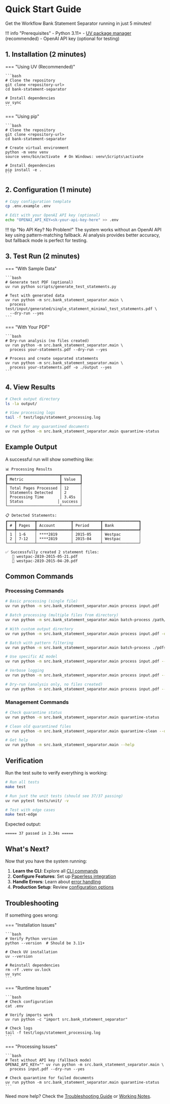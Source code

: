 # Quick Start Guide

Get the Workflow Bank Statement Separator running in just 5 minutes!

!!! info "Prerequisites" - Python 3.11+ - [UV package manager](https://docs.astral.sh/uv/) (recommended) - OpenAI API key (optional for testing)

## 1. Installation (2 minutes)

=== "Using UV (Recommended)"

    ```bash
    # Clone the repository
    git clone <repository-url>
    cd bank-statement-separator

    # Install dependencies
    uv sync
    ```

=== "Using pip"

    ```bash
    # Clone the repository
    git clone <repository-url>
    cd bank-statement-separator

    # Create virtual environment
    python -m venv venv
    source venv/bin/activate  # On Windows: venv\Scripts\activate

    # Install dependencies
    pip install -e .
    ```

## 2. Configuration (1 minute)

```bash
# Copy configuration template
cp .env.example .env

# Edit with your OpenAI API key (optional)
echo "OPENAI_API_KEY=sk-your-api-key-here" >> .env
```

!!! tip "No API Key? No Problem!"
The system works without an OpenAI API key using pattern-matching fallback. AI analysis provides better accuracy, but fallback mode is perfect for testing.

## 3. Test Run (2 minutes)

=== "With Sample Data"

    ```bash
    # Generate test PDF (optional)
    uv run python scripts/generate_test_statements.py

    # Test with generated data
    uv run python -m src.bank_statement_separator.main \
      process test/input/generated/single_statement_minimal_test_statements.pdf \
      --dry-run --yes
    ```

=== "With Your PDF"

    ```bash
    # Dry-run analysis (no files created)
    uv run python -m src.bank_statement_separator.main \
      process your-statements.pdf --dry-run --yes

    # Process and create separated statements
    uv run python -m src.bank_statement_separator.main \
      process your-statements.pdf -o ./output --yes
    ```

## 4. View Results

```bash
# Check output directory
ls -la output/

# View processing logs
tail -f test/logs/statement_processing.log

# Check for any quarantined documents
uv run python -m src.bank_statement_separator.main quarantine-status
```

## Example Output

A successful run will show something like:

```
📊 Processing Results
┏━━━━━━━━━━━━━━━━━━━━━━━┳━━━━━━━━┓
┃ Metric                ┃ Value  ┃
┡━━━━━━━━━━━━━━━━━━━━━━━╇━━━━━━━━┩
│ Total Pages Processed │ 12     │
│ Statements Detected   │ 2      │
│ Processing Time       │ 3.45s  │
│ Status               │ success │
└───────────────────────┴────────┘

📋 Detected Statements:
┏━━━┳━━━━━━━━┳━━━━━━━━━━━━━━━┳━━━━━━━━━━━━┳━━━━━━━━━━━━━━━━┓
┃ # ┃ Pages  ┃ Account       ┃ Period     ┃ Bank           ┃
┡━━━╇━━━━━━━━╇━━━━━━━━━━━━━━━╇━━━━━━━━━━━━╇━━━━━━━━━━━━━━━━┩
│ 1 │ 1-6    │ ****2819      │ 2015-05    │ Westpac        │
│ 2 │ 7-12   │ ****2819      │ 2015-04    │ Westpac        │
└───┴────────┴───────────────┴────────────┴────────────────┘

✅ Successfully created 2 statement files:
   📄 westpac-2819-2015-05-21.pdf
   📄 westpac-2819-2015-04-20.pdf
```

## Common Commands

### Processing Commands

```bash
# Basic processing (single file)
uv run python -m src.bank_statement_separator.main process input.pdf

# Batch processing (multiple files from directory)
uv run python -m src.bank_statement_separator.main batch-process /path/to/pdfs

# With custom output directory
uv run python -m src.bank_statement_separator.main process input.pdf -o ./separated

# Batch with pattern filtering
uv run python -m src.bank_statement_separator.main batch-process ./pdfs --pattern "*2024*.pdf"

# Use specific AI model
uv run python -m src.bank_statement_separator.main process input.pdf --model gpt-4o

# Verbose logging
uv run python -m src.bank_statement_separator.main process input.pdf --verbose

# Dry-run (analysis only, no files created)
uv run python -m src.bank_statement_separator.main process input.pdf --dry-run
```

### Management Commands

```bash
# Check quarantine status
uv run python -m src.bank_statement_separator.main quarantine-status

# Clean old quarantined files
uv run python -m src.bank_statement_separator.main quarantine-clean --dry-run

# Get help
uv run python -m src.bank_statement_separator.main --help
```

## Verification

Run the test suite to verify everything is working:

```bash
# Run all tests
make test

# Run just the unit tests (should see 37/37 passing)
uv run pytest tests/unit/ -v

# Test with edge cases
make test-edge
```

Expected output:

```
===== 37 passed in 2.34s =====
```

## What's Next?

Now that you have the system running:

1. **Learn the CLI**: Explore all [CLI commands](../reference/cli-commands.md)
2. **Configure Features**: Set up [Paperless integration](../user-guide/paperless-integration.md)
3. **Handle Errors**: Learn about [error handling](../user-guide/error-handling.md)
4. **Production Setup**: Review [configuration options](configuration.md)

## Troubleshooting

If something goes wrong:

=== "Installation Issues"

    ```bash
    # Verify Python version
    python --version  # Should be 3.11+

    # Check UV installation
    uv --version

    # Reinstall dependencies
    rm -rf .venv uv.lock
    uv sync
    ```

=== "Runtime Issues"

    ```bash
    # Check configuration
    cat .env

    # Verify imports work
    uv run python -c "import src.bank_statement_separator"

    # Check logs
    tail -f test/logs/statement_processing.log
    ```

=== "Processing Issues"

    ```bash
    # Test without API key (fallback mode)
    OPENAI_API_KEY="" uv run python -m src.bank_statement_separator.main \
      process input.pdf --dry-run --yes

    # Check quarantine for failed documents
    uv run python -m src.bank_statement_separator.main quarantine-status
    ```

Need more help? Check the [Troubleshooting Guide](../reference/troubleshooting.md) or [Working Notes](../reference/working-notes.md).

